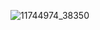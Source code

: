 
![11744974_38350](https://github.com/user-attachments/assets/1f833610-91a0-47af-a89e-9596121e1c87)
